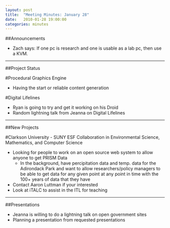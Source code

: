 ```yaml
---
layout: post
title: 	"Meeting Minutes: January 28"
date: 	2010-01-28 19:00:00
categories: minutes
---
```


##Announcements

- Zach says: If one pc is research and one is usable as a lab pc, then use a KVM. 

---

##Project Status

#Procedural Graphics Engine

- Having the start or reliable content generation 

#Digital Lifelines

- Ryan is going to try and get it working on his Droid
- Random lightning talk from Jeanna on Digital Lifelines 

---

##New Projects

#Clarkson University - SUNY ESF Collaboration in Environmental Science, Mathematics, and Computer Science

- Looking for people to work on an open source web system to allow anyone to get PRISM Data
  - In the background, have percipitation data and temp. data for the Adirondack Park and want to allow researchers/policy managers to be able to get data for any given point at any point in time with the 100+ years of data that they have 
- Contact Aaron Luttman if your interested
- Look at iTALC to assist in the ITL for teaching 

---

##Presentations

- Jeanna is willing to do a lightning talk on open government sites
- Planning a presentation from requested presentations 
